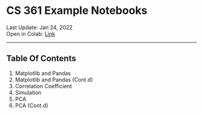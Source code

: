 # CS 361 Example Notebooks
Last Update: Jan 24, 2022\
Open in Colab: [Link](https://colab.research.google.com/github/danielz02/CS361_Notebook_Collection)

---
## Table Of Contents
1. Matplotlib and Pandas
2. Matplotlib and Pandas (Cont.d)
3. Correlation Coefficient
4. Simulation
5. PCA
6. PCA (Cont.d)
